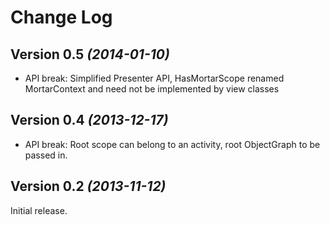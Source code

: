 Change Log
==========

Version 0.5 *(2014-01-10)*
----------------------------
  * API break: Simplified Presenter API, HasMortarScope renamed MortarContext and need not
    be implemented by view classes

Version 0.4 *(2013-12-17)*
----------------------------
  * API break: Root scope can belong to an activity, root ObjectGraph to be passed in.

Version 0.2 *(2013-11-12)*
----------------------------

Initial release.
